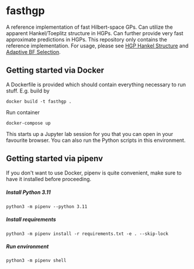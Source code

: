 # fasthgp
A reference implementation of fast Hilbert-space GPs.
Can utilize the apparent Hankel/Toeplitz structure in HGPs.
Can further provide very fast approximate predictions in HGPs.
This repository only contains the reference implementation. 
For usage, please see [HGP Hankel Structure](https://github.com/AOKullberg/hgp-hankel-structure) and [Adaptive BF Selection](https://github.com/AOKullberg/adaptive-bf-selection).

## Getting started via Docker
A Dockerfile is provided which should contain everything necessary to run stuff.
E.g. build by
```
docker build -t fasthgp .
```
Run container
```
docker-compose up
```
This starts up a Jupyter lab session for you that you can open in your favourite browser.
You can also run the Python scripts in this environment.

## Getting started via pipenv
If you don't want to use Docker, pipenv is quite convenient, make sure to have it installed before proceeding.
##### Install Python 3.11
```
python3 -m pipenv --python 3.11
```
##### Install requirements
```
python3 -m pipenv install -r requirements.txt -e . --skip-lock
```
##### Run environment
```
python3 -m pipenv shell
```
